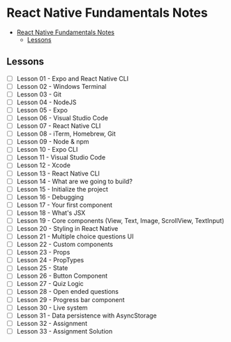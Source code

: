 # React Native Fundamentals Notes

- [React Native Fundamentals Notes](#react-native-fundamentals-notes)
  - [Lessons](#lessons)

## Lessons

- [ ] Lesson 01 - Expo and React Native CLI
- [ ] Lesson 02 - Windows Terminal
- [ ] Lesson 03 - Git
- [ ] Lesson 04 - NodeJS
- [ ] Lesson 05 - Expo
- [ ] Lesson 06 - Visual Studio Code
- [ ] Lesson 07 - React Native CLI
- [ ] Lesson 08 - iTerm, Homebrew, Git
- [ ] Lesson 09 - Node & npm
- [ ] Lesson 10 - Expo CLI
- [ ] Lesson 11 - Visual Studio Code
- [ ] Lesson 12 - Xcode
- [ ] Lesson 13 - React Native CLI
- [ ] Lesson 14 - What are we going to build?
- [ ] Lesson 15 - Initialize the project
- [ ] Lesson 16 - Debugging
- [ ] Lesson 17 - Your first component
- [ ] Lesson 18 - What's JSX
- [ ] Lesson 19 - Core components (View, Text, Image, ScrollView, TextInput)
- [ ] Lesson 20 - Styling in React Native
- [ ] Lesson 21 - Multiple choice questions UI
- [ ] Lesson 22 - Custom components
- [ ] Lesson 23 - Props
- [ ] Lesson 24 - PropTypes
- [ ] Lesson 25 - State
- [ ] Lesson 26 - Button Component
- [ ] Lesson 27 - Quiz Logic
- [ ] Lesson 28 - Open ended questions
- [ ] Lesson 29 - Progress bar component
- [ ] Lesson 30 - Live system
- [ ] Lesson 31 - Data persistence with AsyncStorage
- [ ] Lesson 32 - Assignment
- [ ] Lesson 33 - Assignment Solution
